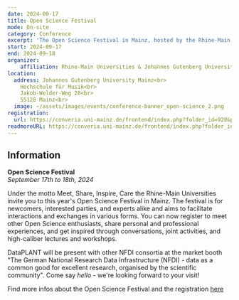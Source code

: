 ```yaml
---
date: 2024-09-17
title: Open Science Festival
mode: On-site
category: Conference
excerpt: 'The Open Science Festival in Mainz, hosted by the Rhine-Main Universities, invites participants of all levels to engage through talks, workshops, and networking. DataPLANT will be at the NFDI booth, showcasing the role of research data as a common good. Register now to join the event!'
start: 2024-09-17
end: 2024-09-18
organizer: 
    affiliation: Rhine-Main Universities & Johannes Gutenberg University Mainz
location: 
  address: Johannes Gutenberg University Mainz<br>
    Hochschule für Musik<br>
    Jakob-Welder-Weg 28<br>
    55128 Mainz<br>
  image: ~/assets/images/events/conference-banner_open-science_2.png
registration:
  url: https://converia.uni-mainz.de/frontend/index.php?folder_id=928&page_id=
readmoreURL: https://converia.uni-mainz.de/frontend/index.php?folder_id=928&page_id=
---
```



## Information

**Open Science Festival**  
*September 17th to 18th, 2024*

Under the motto Meet, Share, Inspire, Care the Rhine-Main Universities invite you to this year's Open Science Festival in Mainz. The festival is for newcomers, interested parties, and experts alike and aims to facilitate interactions and exchanges in various forms. You can now register to meet other Open Science enthusiasts, share personal and professional experiences, and get inspired through conversations, joint activities, and high-caliber lectures and workshops.

DataPLANT will be present with other NFDI consortia at the market booth "The German National Research Data Infrastructure (NFDI) - data as a common good for excellent research, organised by the scientific community". Come say *hello* - we're looking forward to your visit!

Find more infos about the Open Science Festival and the registration [here](https://converia.uni-mainz.de/frontend/index.php?folder_id=928&page_id=)


<!-- the links below are broken, i commented them out ~Kevin F -->

<!-- ## Program

<b>Program Overview Day 1</b>
<img src="https://converia.uni-mainz.de/custom/media/OpenScience/P_Day_1.png" width="359" height="598" style="border:0;" allowfullscreen="" loading="lazy" referrerpolicy="no-referrer-when-downgrade"/>


<b>Program Overview Day 2</b>
<img src="https://converia.uni-mainz.de/custom/media/OpenScience/PO_Day_2.png" width="359" height="598" style="border:0;" allowfullscreen="" loading="lazy" referrerpolicy="no-referrer-when-downgrade"/> -->

